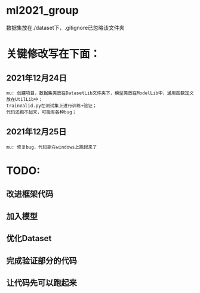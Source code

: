 # ml2021_group

数据集放在./dataset下，.gitignore已忽略该文件夹

# 关键修改写在下面：
## 2021年12月24日
    mu: 创建项目，数据集类放在DatasetLib文件夹下，模型类放在ModelLib中，通用函数定义放在UtilLib中；
    trainValid.py在测试集上进行训练+验证；
    代码还跑不起来，可能有各种bug；
## 2021年12月25日
    mu: 修复bug，代码能在windows上跑起来了

# TODO:
 ## 改进框架代码
 ## 加入模型
 ## 优化Dataset
 ## 完成验证部分的代码
 ## 让代码先可以跑起来
